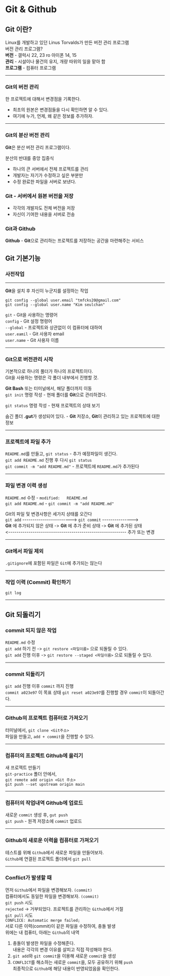 # Git & Github

## Git 이란?
Linux를 개발하고 있던 Linus Torvalds가 만든 버전 관리 프로그램  
버전 관리 프로그램?  
**버전** - 갤럭시 22, 23 ro 아이폰 14, 15  
**관리** - 시설이나 물건의 유지, 개량 따위의 일을 맡아 함  
**프로그램** - 컴퓨터 프로그램
___
### Git의 버전 관리
한 프로젝트에 대해서 변경점을 기록한다.
- 최초의 원본은 변경점들을 다시 확인하면 알 수 있다.
- 여기에 누가, 언제, 왜 같은 정보를 추가하자.
___
### Git의 분산 버전 관리
**Git**은 분산 버전 관리 프로그램이다.  

분산의 반대를 중앙 집중식
- 하나의 큰 서버에서 전체 프로젝트를 관리
- 개발자는 자기가 수정하고 싶은 부분만
- 수정 완료한 파일을 서버로 보낸다.  

### Git - 서버에서 원본 버전을 저장
- 각각의 개발자도 전체 버전을 저장
- 자신이 기여한 내용을 서버로 전송

### Git과 Github
**Github** - **Git**으로 관리하는 프로젝트를 저장하는 공간을 마련해주는 서비스


## Git 기본기능
### 사전작업
___
**Git**을 설치 후 자신이 누군지를 설정하는 작업  
```
git config --global user.email "tmfcks20@gmail.com"
git config --global user.name "Kim seulchan"
```
`git` - Git을 사용하는 명령어  
`config` - Git 설정 명령어  
`--global` - 프로젝트와 상관없이 이 컴퓨터에 대하여  
`user.eamil` - Git 사용자 email  
`user.name` - Git 사용자 이름
___

### Git으로 버전관리 시작
기본적으로 하나의 풀더가 하나의 프로젝트이다.  
Git을 사용하는 명령은 각 폴더 내부에서 진행할 것.

**Git Bash** 또는 터미널에서, 해당 폴더까지 이동  
`git init` 명령 작성 - 현재 폴더를 **Git**으로 관리하겠다.

`git status` 명령 작성 - 현재 프로젝트의 상태 보기

숨긴 폴더 **.gut**가 생성되어 있다. - **Git** 저장소, **Git**이 관리하고 있는 프로젝트에 대한 정보
___

### 프로젝트에 파일 추가
`README.md`를 만들고, `git status` - 추가 예정파일이 생긴다.  
`git add README.md` 진행 후 다시 `git status`  
`git commit -m "add README.md"` - 프로젝트에 `README.md`가 추가된다
___

### 파일 변경 이력 생성
`README.md` 수정 - `modified:   REAEME.md`  
`git add README.md` - `git commit -m "add README.md"`

Git의 파일 및 변경사항은 세가지 상태를 오간다  
`git add` ------------------------> `git commit` --------------->  
**Git** 에 추가되지 않은 상태 -> **Git** 에 추가 준비 상태 -> **Git** 에 추가된 상태  
<---------------------------------------------------------- 추가 또는 변경
___

### Git에서 파일 제외
`.gitignore`에 포함된 파일은 `Git`에 추가되는 않는다
___
### 작업 이력 (Commit) 확인하기
`git log`
___
## Git 되돌리기
### commit 되지 않은 작업
`README.md` 수정  
`git add` 하기 전 -> `git restore <파일이름>` 으로 되돌릴 수 있다.  
`git add` 진행 이후 -> `git restore --staged <파일이름>` 으로 되돌릴 수 있다.  
___
### commit 되돌리기
`git add` 진행 이후 `commit` 까지 진행  
`commit a023e97` 이 목표 상태
`git reset a023e97`를 진행할 경우 `commit`이 되돌아간다.
___
### Github의 프로젝트 컴퓨터로 가져오기
터미널에서, `git clone <Git주소>`  
파일을 만들고, `add + commit`을 진행할 수 있다.
___
### 컴퓨터의 프로젝트 Github에 올리기
새 프로젝트 만들기  
`git-practice` 폴더 안에서,  
`git remote add origin <Git 주소>`  
`git push --set upstream origin main`
___
### 컴퓨터의 작업내역 Github에 업로드
새로운 `commit` 생성 후, `gut push`  
`git push` - 원격 저장소에 `commit` 업로드
___
### Github의 새로운 이력을 컴퓨터로 가져오기
테스트를 위해 `Github`에서 새로운 파일을 만들어보자.  
`Github`에 연결된 프로젝트 폴더에서 `git pull`
___
### Conflict가 발생할 때
먼저 `Github`에서 파일을 변경해보자. `(commit)`  
컴퓨터에서도 동일한 파일을 변경해보자. `(commit)`  
`git push` 시도  
`rejected` -> 거부되었다. 프로젝트를 관리하는 `Github`에서 거절  
`git pull` 시도  
`CONFLICE: Automatic merge failed;`  
서로 다른 이력(commit)이 같은 파일을 수정하여, 충돌 발생   
위에는 내 컴퓨터, 아래는 `Github`의 내역
1. 충돌이 발생한 파일을 수정해준다.  
내용은 각각의 변경 이유를 살피고 직접 작성해야 한다.
2. `git add`와 `git commit`을 이용해 새로운 `commit`을 생성
3. `CONFLICT`를 해소하는 새로운 `commit`을, 모두 공유하기 위해 `push`  
최종적으로 `Github`에 해당 내용이 반영되었음을 확인한다.
